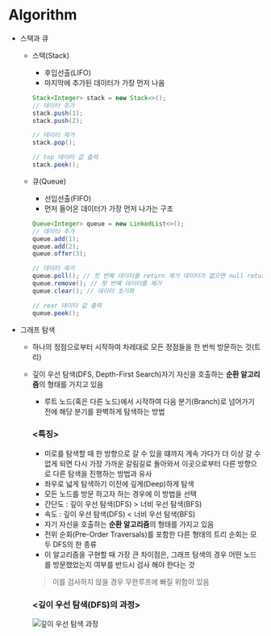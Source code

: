 # Algorithm

- 스택과 큐
    - 스택(Stack)
        - 후입선출(LIFO)
        - 마지막에 추가된 데이터가 가장 먼저 나옴
        
        ```java
        Stack<Integer> stack = new Stack<>();
        // 데이터 추가
        stack.push(1);
        stack.push(2); 
        
        // 데이터 제거
        stack.pop();
        
        // top 데이터 값 출력
        stack.peek();
        ```
        
    - 큐(Queue)
        - 선입선출(FIFO)
        - 먼저 들어온 데이터가 가장 먼저 나가는 구조
        
        ```java
        Queue<Integer> queue = new LinkedList<>();
        // 데이터 추가
        queue.add(1);
        queue.add(2);
        queue.offer(3);
        
        // 데이터 제거
        queue.poll(); // 첫 번째 데이터를 return 제거 데이터가 없으면 null return
        queue.remove(); // 첫 번째 데이터를 제거
        queue.clear(); // 데이터 초기화
        
        // rear 데이터 값 출력
        queue.peek();
        ```
    
- 그래프 탐색
    - 하나의 정점으로부터 시작하여 차레대로 모든 정점들을 한 번씩 방문하는 것(트리)
    - 깊이 우선 탐색(DFS, Depth-First Search)자기 자신을 호출하는 <Strong>순환 알고리즘</Strong>의 형태를 가지고 있음
        - 루트 노드(혹은 다른 노드)에서 시작하여 다음 분기(Branch)로 넘어가기 전에 해당 분기를 완벽하게 탐색하는 방법
        
        ### <특징>
        
        - 미로를 탐색할 때 한 방향으로 갈 수 있을 떄까지 계속 가다가 더 이상 갈 수 없게 되면 다시 가장 가까운 갈림길로 돌아와서 이곳으로부터 다른 방향으로 다른 탐색을 진행하는 방법과 유사
        - 좌우로 넓게 탐색하기 이전에 깊게(Deep)하게 탐색
        - 모든 노드를 방문 하고자 하는 경우에 이 방법을 선택
        - 간단도 : 깊이 우선 탐색(DFS) > 너비 우선 탐색(BFS)
        - 속도 : 깊이 우선 탐색(DFS) < 너비 우선 탐색(BFS)
        - 자기 자신을 호출하는 <Strong>순환 알고리즘</Strong>의 형태를 가지고 있음
        - 전위 순회(Pre-Order Traversals)를 포함한 다른 형태의 트리 순회는 모두 DFS의 한 종류
        - 이 알고리즘을 구현할 때 가장 큰 차이점은, 그래프 탐색의 경우 어떤 노드를 방문했었는지 여부를 반드시 검사 해야 한다는 것
        
        > 이를 검사하지 않을 경우 무한루프에 빠질 위험이 있음
        > 
        
        ### <깊이 우선 탐색(DFS)의 과정>
        ![깊이 우선 탐색 과정](https://user-images.githubusercontent.com/68328998/129710000-ed8c4dbd-c86b-4144-a81c-4a50b4e59d20.PNG)

